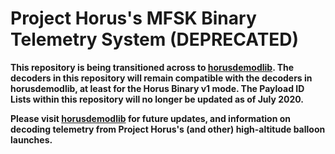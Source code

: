 # Project Horus's MFSK Binary Telemetry System (DEPRECATED)


**This repository is being transitioned across to [horusdemodlib](https://github.com/projecthorus/horusdemodlib). The decoders in this repository will remain compatible with the decoders in horusdemodlib, at least for the Horus Binary v1 mode. The Payload ID Lists within this repository will no longer be updated as of July 2020.**

**Please visit [horusdemodlib](https://github.com/projecthorus/horusdemodlib) for future updates, and information on decoding telemetry from Project Horus's (and other) high-altitude balloon launches.**

